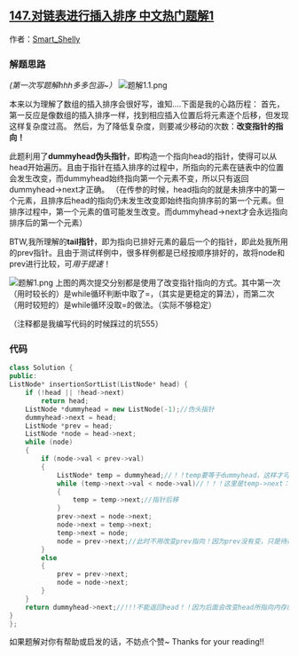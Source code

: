 ## [147.对链表进行插入排序 中文热门题解1](https://leetcode.cn/problems/insertion-sort-list/solutions/100000/ccha-ru-pai-xu-xiao-bai-ban-by-tryangel)

作者：[Smart_Shelly](https://leetcode.cn/u/Smart_Shelly)
### 解题思路
*(第一次写题解hhh多多包涵~）*
![题解1.1.png](https://pic.leetcode-cn.com/b9f2e2e4b5ec50e56f54fdb4d8f84848efe242b9452d1b8a35ad9090238b0e3e-%E9%A2%98%E8%A7%A31.1.png)


本来以为理解了数组的插入排序会很好写，谁知....下面是我的心路历程：
首先，第一反应是像数组的插入排序一样，找到相应插入位置后将元素逐个后移，但发现这样复杂度过高。
然后，为了降低复杂度，则要减少移动的次数：**改变指针的指向！**

此题利用了**dummyhead伪头指针**，即构造一个指向head的指针，使得可以从head开始遍历。且由于指针在插入排序的过程中，所指向的元素在链表中的位置会发生改变，而dummyhead始终指向第一个元素不变，所以只有返回dummyhead->next才正确。
（在传参的时候，head指向的就是未排序中的第一个元素，且排序后head的指向仍未发生改变即始终指向排序前的第一个元素。但排序过程中，第一个元素的值可能发生改变。而dummyhead->next才会永远指向排序后的第一个元素）

BTW,我所理解的**tail指针**，即为指向已排好元素的最后一个的指针，即此处我所用的prev指针。且由于测试样例中，很多样例都是已经按顺序排好的，故将node和prev进行比较，可*用于提速*！


![题解1.png](https://pic.leetcode-cn.com/dc5194e5b45b3cfe28b31713ff110a70c1924ee77e4d66eed2459bf09701934b-%E9%A2%98%E8%A7%A31.png)
上图的两次提交分别都是使用了改变指针指向的方式。其中第一次（用时较长的）是while循环判断中取了=，（其实是更稳定的算法），而第二次（用时较短的）是while循环没取=的做法。（实际不够稳定）

（注释都是我编写代码的时候踩过的坑555）

### 代码

```cpp
class Solution {
public:
ListNode* insertionSortList(ListNode* head) {
	if (!head || !head->next)
		return head;
	ListNode *dummyhead = new ListNode(-1);//伪头指针
	dummyhead->next = head;
	ListNode *prev = head;
	ListNode *node = head->next;
	while (node)
	{
		if (node->val < prev->val)
		{
			ListNode* temp = dummyhead;//！！temp要等于dummyhead，这样才可以比较第一个元素
			while (temp->next->val < node->val)//！！！这里是temp->next：因为要修改前面的temp的指向
			{
				temp = temp->next;//指针后移
			}
			prev->next = node->next;
			node->next = temp->next;
			temp->next = node;
			node = prev->next;//此时不用改变prev指向！因为prev没有变，只是待排序元素变了位置。
		}
		else
		{
			prev = prev->next;
			node = node->next;
		}
	}
	return dummyhead->next;//!!!不能返回head！！因为后面会改变head所指向内存的位置！
}
};
```

如果题解对你有帮助或启发的话，不妨点个赞~
Thanks for your reading!!